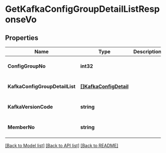 # GetKafkaConfigGroupDetailListResponseVo

## Properties
Name | Type | Description | Notes
------------ | ------------- | ------------- | -------------
**ConfigGroupNo** | **int32** |  | [optional] [default to null]
**KafkaConfigGroupDetailList** | [**[]KafkaConfigDetail**](KafkaConfigDetail.md) |  | [optional] [default to null]
**KafkaVersionCode** | **string** |  | [optional] [default to null]
**MemberNo** | **string** |  | [optional] [default to null]

[[Back to Model list]](../README.md#documentation-for-models) [[Back to API list]](../README.md#documentation-for-api-endpoints) [[Back to README]](../README.md)


